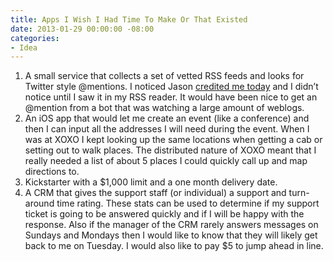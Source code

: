 ```yaml
---
title: Apps I Wish I Had Time To Make Or That Existed
date: 2013-01-29 00:00:00 -08:00
categories:
- Idea
---
```


<ol>
<li>A small service that collects a set of vetted RSS feeds and looks for Twitter style @mentions. I noticed Jason <a href="http://kottke.org/13/01/game-of-tag-has-been-going-for-23-years">credited me today</a> and I didn’t notice until I saw it in my RSS reader. It would have been nice to get an @mention from a bot that was watching a large amount of weblogs.</li>
<li>An iOS app that would let me create an event (like a conference) and then I can input all the addresses I will need during the event. When I was at XOXO I kept looking up the same locations when getting a cab or setting out to walk places. The distributed nature of XOXO meant that I really needed a list of about 5 places I could quickly call up and map directions to.</li>
<li>Kickstarter with a $1,000 limit and a one month delivery date.</li>
<li>A CRM that gives the support staff (or individual) a support and turn-around time rating. These stats can be used to determine if my support ticket is going to be answered quickly and if I will be happy with the response. Also if the manager of the CRM rarely answers messages on Sundays and Mondays then I would like to know that they will likely get back to me on Tuesday. I would also like to pay $5 to jump ahead in line.</li>
</ol>
